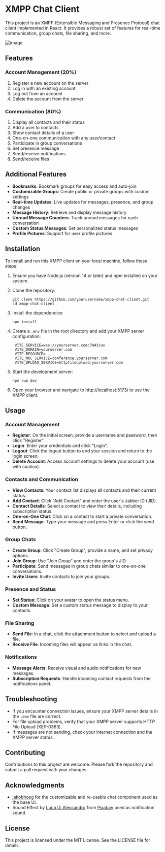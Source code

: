 # XMPP Chat Client

This project is an XMPP (Extensible Messaging and Presence Protocol) chat client implemented in React. It provides a robust set of features for real-time communication, group chats, file sharing, and more.

![image](https://github.com/user-attachments/assets/c65500ea-deeb-4d28-bf35-6021a25f4bd5)

## Features

### Account Management (20%)
1. Register a new account on the server
2. Log in with an existing account
3. Log out from an account
4. Delete the account from the server

### Communication (80%)
1. Display all contacts and their status
2. Add a user to contacts
3. Show contact details of a user
4. One-on-one communication with any user/contact
5. Participate in group conversations
6. Set presence message
7. Send/receive notifications
8. Send/receive files

## Additional Features

- **Bookmarks**: Bookmark groups for easy access and auto-join
- **Customizable Groups**: Create public or private groups with custom settings
- **Real-time Updates**: Live updates for messages, presence, and group changes
- **Message History**: Retrieve and display message history
- **Unread Message Counters**: Track unread messages for each conversation
- **Custom Status Messages**: Set personalized status messages
- **Profile Pictures**: Support for user profile pictures

## Installation

To install and run this XMPP client on your local machine, follow these steps:

1. Ensure you have Node.js (version 14 or later) and npm installed on your system.

2. Clone the repository:
   ```
   git clone https://github.com/yourusername/xmpp-chat-client.git
   cd xmpp-chat-client
   ```

3. Install the dependencies:
   ```
   npm install
   ```

4. Create a `.env` file in the root directory and add your XMPP server configuration:
   ```
    VITE_SERVICE=wss://yourserver.com:7443/ws
    VITE_DOMAIN=yourserver.com
    VITE_RESOURCE=
    VITE_MUC_SERVICE=conference.yourserver.com
    VITE_UPLOAD_SERVICE=httpfileupload.yourserver.com
   ```

5. Start the development server:
   ```
   npm run dev
   ```

6. Open your browser and navigate to [http://localhost:5173/](http://localhost:5173/) to use the XMPP client.

## Usage

### Account Management
- **Register**: On the initial screen, provide a username and password, then click "Register".
- **Login**: Enter your credentials and click "Login".
- **Logout**: Click the logout button to end your session and return to the login screen.
- **Delete Account**: Access account settings to delete your account (use with caution).

### Contacts and Communication
- **View Contacts**: Your contact list displays all contacts and their current status.
- **Add Contact**: Click "Add Contact" and enter the user's Jabber ID (JID).
- **Contact Details**: Select a contact to view their details, including subscription status.
- **One-on-One Chat**: Click on a contact to start a private conversation.
- **Send Message**: Type your message and press Enter or click the send button.

### Group Chats
- **Create Group**: Click "Create Group", provide a name, and set privacy options.
- **Join Group**: Use "Join Group" and enter the group's JID.
- **Participate**: Send messages in group chats similar to one-on-one conversations.
- **Invite Users**: Invite contacts to join your groups.

### Presence and Status
- **Set Status**: Click on your avatar to open the status menu.
- **Custom Message**: Set a custom status message to display to your contacts.

### File Sharing
- **Send File**: In a chat, click the attachment button to select and upload a file.
- **Receive File**: Incoming files will appear as links in the chat.

### Notifications
- **Message Alerts**: Receive visual and audio notifications for new messages.
- **Subscription Requests**: Handle incoming contact requests from the notifications panel.

## Troubleshooting

- If you encounter connection issues, ensure your XMPP server details in the `.env` file are correct.
- For file upload problems, verify that your XMPP server supports HTTP File Upload (XEP-0363).
- If messages are not sending, check your internet connection and the XMPP server status.

## Contributing

Contributions to this project are welcome. Please fork the repository and submit a pull request with your changes.

## Acknowledgments

- [jakobhoeg](https://github.com/jakobhoeg/shadcn-chat) for the customizable and re-usable chat component used as the base UI.
- Sound Effect by [Luca Di Alessandro](https://pixabay.com/users/lucadialessandro-25927643/?utm_source=link-attribution&utm_medium=referral&utm_campaign=music&utm_content=180637) from [Pixabay](https://pixabay.com/sound-effects//?utm_source=link-attribution&utm_medium=referral&utm_campaign=music&utm_content=180637) used as notification sound.

## License

This project is licensed under the MIT License. See the LICENSE file for details.

